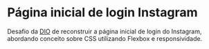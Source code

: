 # Página inicial de login Instagram
Desafio da [DIO](https://web.digitalinnovation.one/) de reconstruir a página inicial de login do Instagram, abordando conceito sobre CSS utilizando Flexbox e responsividade.
